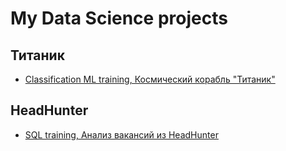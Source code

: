 # My Data Science projects

## Титаник
* [Classification ML training, Космический корабль "Титаник"](https://nbviewer.org/github/jamacasi31/Sf-study/blob/main/Classification_ML_training/ML_training.ipynb)

## HeadHunter
* [SQL training, Анализ вакансий из HeadHunter](https://nbviewer.org/github/jamacasi31/Sf-study/blob/main/SQL_training/Project_HH.ipynb)


